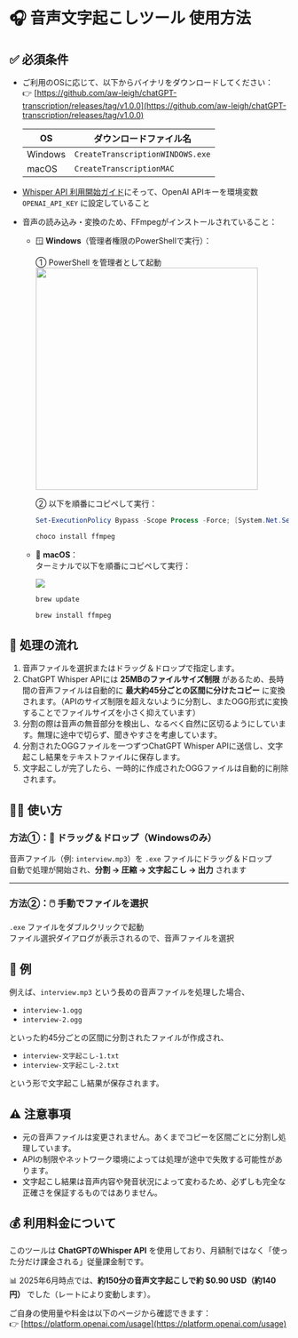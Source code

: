 # 🎧 音声文字起こしツール 使用方法

## ✅ 必須条件

- ご利用のOSに応じて、以下からバイナリをダウンロードしてください：  
  👉 [https://github.com/aw-leigh/chatGPT-transcription/releases/tag/v1.0.0](https://github.com/aw-leigh/chatGPT-transcription/releases/tag/v1.0.0)

  | OS | ダウンロードファイル名 |
  |----|-------------------------|
  | Windows | `CreateTranscriptionWINDOWS.exe` |
  | macOS   | `CreateTranscriptionMAC`         |
- [Whisper API 利用開始ガイド](https://github.com/aw-leigh/chatGPT-transcription/blob/master/WhisperAPISetupGuide.md)にそって、OpenAI APIキーを環境変数 `OPENAI_API_KEY` に設定していること
- 音声の読み込み・変換のため、FFmpegがインストールされていること：

  - 🪟 **Windows**（管理者権限のPowerShellで実行）：

    ① PowerShell を管理者として起動  
    <img src="https://github.com/user-attachments/assets/9cc54baa-77f3-4fca-b75b-3aed856ed536" height="400">

    ② 以下を順番にコピペして実行：

    ```powershell
    Set-ExecutionPolicy Bypass -Scope Process -Force; [System.Net.ServicePointManager]::SecurityProtocol = [System.Net.ServicePointManager]::SecurityProtocol -bor 3072; iex ((New-Object System.Net.WebClient).DownloadString('https://community.chocolatey.org/install.ps1'))
    ```

    ```powershell
    choco install ffmpeg
    ```

  - 🍎 **macOS**：  
    ターミナルで以下を順番にコピペして実行：

    <img src="https://github.com/user-attachments/assets/88da4bd6-b372-409a-9edd-7ac12dfa4fdb">

    ```bash
    brew update
    ```

    ```bash
    brew install ffmpeg
    ```

## 🔄 処理の流れ

1. 音声ファイルを選択またはドラッグ＆ドロップで指定します。
2. ChatGPT Whisper APIには **25MBのファイルサイズ制限** があるため、長時間の音声ファイルは自動的に **最大約45分ごとの区間に分けたコピー** に変換されます。（APIのサイズ制限を超えないように分割し、またOGG形式に変換することでファイルサイズを小さく抑えています）
3. 分割の際は音声の無音部分を検出し、なるべく自然に区切るようにしています。無理に途中で切らず、聞きやすさを考慮しています。
4. 分割されたOGGファイルを一つずつChatGPT Whisper APIに送信し、文字起こし結果をテキストファイルに保存します。
5. 文字起こしが完了したら、一時的に作成されたOGGファイルは自動的に削除されます。

## 🧑‍💻 使い方

### 方法①：🚀 ドラッグ＆ドロップ（**Windowsのみ**）
  
音声ファイル（例: `interview.mp3`）を `.exe` ファイルにドラッグ＆ドロップ  
自動で処理が開始され、**分割 → 圧縮 → 文字起こし → 出力** されます

---

### 方法②：🖱️ 手動でファイルを選択

`.exe` ファイルをダブルクリックで起動  
ファイル選択ダイアログが表示されるので、音声ファイルを選択

## 📄 例

例えば、`interview.mp3` という長めの音声ファイルを処理した場合、

- `interview-1.ogg`
- `interview-2.ogg`

といった約45分ごとの区間に分割されたファイルが作成され、

- `interview-文字起こし-1.txt`
- `interview-文字起こし-2.txt`

という形で文字起こし結果が保存されます。

## ⚠️ 注意事項

- 元の音声ファイルは変更されません。あくまでコピーを区間ごとに分割し処理しています。
- APIの制限やネットワーク環境によっては処理が途中で失敗する可能性があります。
- 文字起こし結果は音声内容や発音状況によって変わるため、必ずしも完全な正確さを保証するものではありません。

## 💰 利用料金について

このツールは **ChatGPTのWhisper API** を使用しており、月額制ではなく「使った分だけ課金される」従量課金制です。

📊 2025年6月時点では、**約150分の音声文字起こしで約 $0.90 USD（約140円）** でした（レートにより変動します）。

ご自身の使用量や料金は以下のページから確認できます：  
👉 [https://platform.openai.com/usage](https://platform.openai.com/usage)
